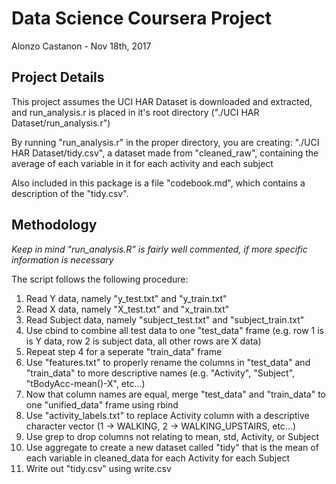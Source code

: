 Data Science Coursera Project
===============================
Alonzo Castanon - Nov 18th, 2017

Project Details
-----
This project assumes the UCI HAR Dataset is downloaded and extracted, and run_analysis.r is placed in it's root directory ("./UCI HAR Dataset/run_analysis.r")

By running "run_analysis.r" in the proper directory, you are creating: "./UCI HAR Dataset/tidy.csv", a dataset made from "cleaned_raw", containing the average of each variable in it for each activity and each subject

Also included in this package is a file "codebook.md", which contains a description of the "tidy.csv".

Methodology
--------
*Keep in mind "run_analysis.R" is fairly well commented, if more specific information is necessary*

The script follows the following procedure:
1. Read Y data, namely "y_test.txt" and "y_train.txt"
2. Read X data, namely "X_test.txt" and "x_train.txt"
3. Read Subject data, namely "subject_test.txt" and "subject_train.txt"
4. Use cbind to combine all test data to one "test_data" frame (e.g. row 1 is is Y data, row 2 is subject data, all other rows are X data)
5. Repeat step 4 for a seperate "train_data" frame
6. Use "features.txt" to properly rename the columns in "test_data" and "train_data" to more descriptive names (e.g. "Activity", "Subject", "tBodyAcc-mean()-X", etc...)
7. Now that column names are equal, merge "test_data" and "train_data" to one "unified_data" frame using rbind
8. Use "activity_labels.txt" to replace Activity column with a descriptive character vector (1 -> WALKING, 2 -> WALKING_UPSTAIRS, etc...)
9. Use grep to drop columns not relating to mean, std, Activity, or Subject
10. Use aggregate to create a new dataset called "tidy" that is the mean of each variable in cleaned_data for each Activity for each Subject
11. Write out "tidy.csv" using write.csv